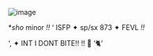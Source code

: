       
![image](https://github.com/user-attachments/assets/caf253f4-283b-4b8d-a7ea-82beb271b4bc)

  **sho*   minor *!!*   ‘   ISFP    ✦  sp/sx 873 ✦ FEVL *!!*



  ‘, ✦    INT I DONT BITE!! !!  🌸 ‘🐈’





